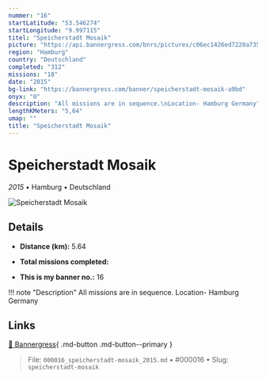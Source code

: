 ```yaml
---
nummer: "16"
startLatitude: "53.546274"
startLongitude: "9.997115"
titel: "Speicherstadt Mosaik"
picture: "https://api.bannergress.com/bnrs/pictures/c06ec1426ed7220a73534afaa62b7fe9"
region: "Hamburg"
country: "Deutschland"
completed: "312"
missions: "18"
date: "2015"
bg-link: "https://bannergress.com/banner/speicherstadt-mosaik-a9bd"
onyx: "0"
description: "All missions are in sequence.\nLocation- Hamburg Germany"
lengthKMeters: "5,64"
umap: ""
title: "Speicherstadt Mosaik"
---
```

# Speicherstadt Mosaik

*2015* • Hamburg • Deutschland

![Speicherstadt Mosaik](https://api.bannergress.com/bnrs/pictures/c06ec1426ed7220a73534afaa62b7fe9)

## Details
- **Distance (km):** 5.64

- **Total missions completed:** 
- **This is my banner no.:** 16


!!! note "Description"
    All missions are in sequence.
Location- Hamburg Germany



## Links
[🔗 Bannergress](https://bannergress.com/banner/speicherstadt-mosaik-a9bd){ .md-button .md-button--primary }



> File: `000016_speicherstadt-mosaik_2015.md` • #000016 • Slug: `speicherstadt-mosaik`
